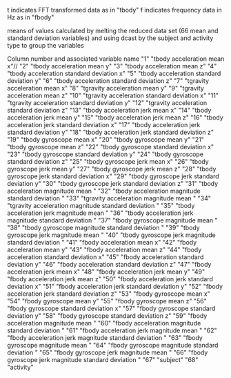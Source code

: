 t indicates FFT transformed data as in "tbody"
f indicates frequency data in Hz as in "fbody"

means of values calculated by melting the reduced data set (66 mean and standard deviation variables) and using dcast by the subject and activity type to group the variables

Column number and associated variable name
"1" "tbody acceleration mean x"//
"2" "tbody acceleration mean y"
"3" "tbody acceleration mean z"
"4" "tbody acceleration standard deviation x"
"5" "tbody acceleration standard deviation y"
"6" "tbody acceleration standard deviation z"
"7" "tgravity acceleration mean x"
"8" "tgravity acceleration mean y"
"9" "tgravity acceleration mean z"
"10" "tgravity acceleration standard deviation x"
"11" "tgravity acceleration standard deviation y"
"12" "tgravity acceleration standard deviation z"
"13" "tbody acceleration jerk mean x"
"14" "tbody acceleration jerk mean y"
"15" "tbody acceleration jerk mean z"
"16" "tbody acceleration jerk standard deviation x"
"17" "tbody acceleration jerk standard deviation y"
"18" "tbody acceleration jerk standard deviation z"
"19" "tbody gyroscope mean x"
"20" "tbody gyroscope mean y"
"21" "tbody gyroscope mean z"
"22" "tbody gyroscope standard deviation x"
"23" "tbody gyroscope standard deviation y"
"24" "tbody gyroscope standard deviation z"
"25" "tbody gyroscope jerk mean x"
"26" "tbody gyroscope jerk mean y"
"27" "tbody gyroscope jerk mean z"
"28" "tbody gyroscope jerk standard deviation x"
"29" "tbody gyroscope jerk standard deviation y"
"30" "tbody gyroscope jerk standard deviation z"
"31" "tbody acceleration magnitude mean "
"32" "tbody acceleration magnitude standard deviation "
"33" "tgravity acceleration magnitude mean "
"34" "tgravity acceleration magnitude standard deviation "
"35" "tbody acceleration jerk magnitude mean "
"36" "tbody acceleration jerk magnitude standard deviation "
"37" "tbody gyroscope magnitude mean "
"38" "tbody gyroscope magnitude standard deviation "
"39" "tbody gyroscope jerk magnitude mean "
"40" "tbody gyroscope jerk magnitude standard deviation "
"41" "fbody acceleration mean x"
"42" "fbody acceleration mean y"
"43" "fbody acceleration mean z"
"44" "fbody acceleration standard deviation x"
"45" "fbody acceleration standard deviation y"
"46" "fbody acceleration standard deviation z"
"47" "fbody acceleration jerk mean x"
"48" "fbody acceleration jerk mean y"
"49" "fbody acceleration jerk mean z"
"50" "fbody acceleration jerk standard deviation x"
"51" "fbody acceleration jerk standard deviation y"
"52" "fbody acceleration jerk standard deviation z"
"53" "fbody gyroscope mean x"
"54" "fbody gyroscope mean y"
"55" "fbody gyroscope mean z"
"56" "fbody gyroscope standard deviation x"
"57" "fbody gyroscope standard deviation y"
"58" "fbody gyroscope standard deviation z"
"59" "fbody acceleration magnitude mean "
"60" "fbody acceleration magnitude standard deviation "
"61" "fbody acceleration jerk magnitude mean "
"62" "fbody acceleration jerk magnitude standard deviation "
"63" "fbody gyroscope magnitude mean "
"64" "fbody gyroscope magnitude standard deviation "
"65" "fbody gyroscope jerk magnitude mean "
"66" "fbody gyroscope jerk magnitude standard deviation "
"67" "subject"
"68" "activity"
